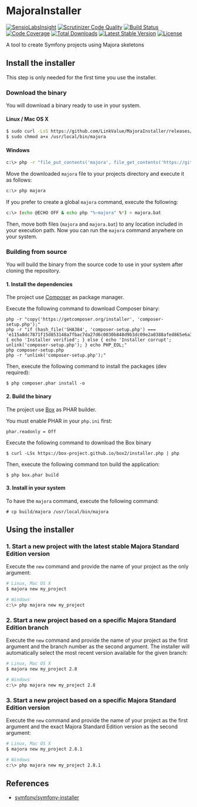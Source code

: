 # MajoraInstaller

[![SensioLabsInsight](https://insight.sensiolabs.com/projects/bb31d357-0d5b-4704-a4e0-928b95987583/mini.png)](https://insight.sensiolabs.com/projects/bb31d357-0d5b-4704-a4e0-928b95987583) [![Scrutinizer Code Quality](https://scrutinizer-ci.com/g/LinkValue/MajoraInstaller/badges/quality-score.png?b=master)](https://scrutinizer-ci.com/g/LinkValue/MajoraInstaller/?branch=master) [![Build Status](https://travis-ci.org/LinkValue/MajoraInstaller.svg?branch=master)](https://travis-ci.org/LinkValue/MajoraInstaller) [![Code Coverage](https://scrutinizer-ci.com/g/LinkValue/MajoraInstaller/badges/coverage.png?b=master)](https://scrutinizer-ci.com/g/LinkValue/MajoraInstaller/?branch=master) [![Total Downloads](https://poser.pugx.org/majora/installer/downloads)](https://packagist.org/packages/majora/installer) [![Latest Stable Version](https://poser.pugx.org/majora/installer/v/stable)](https://packagist.org/packages/majora/installer) [![License](https://poser.pugx.org/majora/installer/license)](https://packagist.org/packages/majora/installer)

A tool to create Symfony projects using Majora skeletons

## Install the installer

This step is only needed for the first time you use the installer.

### Download the binary

You will download a binary ready to use in your system.

#### Linux / Mac OS X

```bash
$ sudo curl -LsS https://github.com/LinkValue/MajoraInstaller/releases/download/2.1.0/majora.phar -o /usr/local/bin/majora
$ sudo chmod a+x /usr/local/bin/majora
```

#### Windows

```bash
c:\> php -r "file_put_contents('majora', file_get_contents('https://github.com/LinkValue/MajoraInstaller/releases/download/2.1.0/majora.phar'));"
```

Move the downloaded `majora` file to your projects directory and execute
it as follows:

```bash
c:\> php majora
```

If you prefer to create a global `majora` command, execute the following:

```bash
c:\> (echo @ECHO OFF & echo php "%~majora" %*) > majora.bat
```

Then, move both files (`majora` and `majora.bat`) to any location included
in your execution path. Now you can run the `majora` command anywhere on your
system.

### Building from source

You will build the binary from the source code to use in your system after cloning the repository.

#### 1. Install the dependencies

The project use [Composer](https://getcomposer.org) as package manager.

Execute the following command to download Composer binary: 

```
php -r "copy('https://getcomposer.org/installer', 'composer-setup.php');"
php -r "if (hash_file('SHA384', 'composer-setup.php') === 'e115a8dc7871f15d853148a7fbac7da27d6c0030b848d9b3dc09e2a0388afed865e6a3d6b3c0fad45c48e2b5fc1196ae') { echo 'Installer verified'; } else { echo 'Installer corrupt'; unlink('composer-setup.php'); } echo PHP_EOL;"
php composer-setup.php
php -r "unlink('composer-setup.php');"
```

Then, execute the following command to install the packages (dev required):

```
$ php composer.phar install -o
```

#### 2. Build the binary

The project use [Box](https://github.com/box-project/box2) as PHAR builder.

You must enable PHAR in your `php.ini` first:

```
phar.readonly = Off
```

Execute the following command to download the Box binary

```
$ curl -LSs https://box-project.github.io/box2/installer.php | php
```

Then, execute the following command ton build the application:

```
$ php box.phar build
```

#### 3. Install in your system

To have the `majora` command, execute the following command:

```
# cp build/majora /usr/local/bin/majora
```

## Using the installer

### 1. Start a new project with the latest stable Majora Standard Edition version

Execute the `new` command and provide the name of your project as the only
argument:

```bash
# Linux, Mac OS X
$ majora new my_project

# Windows
c:\> php majora new my_project
```

### 2. Start a new project based on a specific Majora Standard Edition branch

Execute the `new` command and provide the name of your project as the first
argument and the branch number as the second argument. The installer will
automatically select the most recent version available for the given branch:

```bash
# Linux, Mac OS X
$ majora new my_project 2.8

# Windows
c:\> php majora new my_project 2.8
```

### 3. Start a new project based on a specific Majora Standard Edition version

Execute the `new` command and provide the name of your project as the first
argument and the exact Majora Standard Edition version as the second argument:

```bash
# Linux, Mac OS X
$ majora new my_project 2.8.1

# Windows
c:\> php majora new my_project 2.8.1
```

## References

- [symfony/symfony-installer](https://github.com/symfony/symfony-installer)
